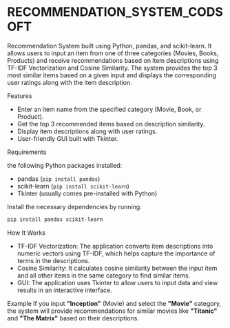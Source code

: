 # RECOMMENDATION_SYSTEM_CODSOFT
Recommendation System built using Python, pandas, and scikit-learn. It allows users to input an item from one of three categories (Movies, Books, Products) and receive recommendations based on item descriptions using TF-IDF Vectorization and Cosine Similarity. The system provides the top 3 most similar items based on a given input and displays the corresponding user ratings along with the item description.


 Features
- Enter an item name from the specified category (Movie, Book, or Product).
- Get the top 3 recommended items based on description similarity.
- Display item descriptions along with user ratings.
- User-friendly GUI built with Tkinter.

Requirements

the following Python packages installed:

- pandas (`pip install pandas`)
- scikit-learn (`pip install scikit-learn`)
- Tkinter (usually comes pre-installed with Python)

Install the necessary dependencies by running:

```bash
pip install pandas scikit-learn
```


 How It Works
- TF-IDF Vectorization: The application converts item descriptions into numeric vectors using TF-IDF, which helps capture the importance of terms in the descriptions.
- Cosine Similarity: It calculates cosine similarity between the input item and all other items in the same category to find similar items.
- GUI: The application uses Tkinter to allow users to input data and view results in an interactive interface.

Example
If you input **"Inception"** (Movie) and select the **"Movie"** category, the system will provide recommendations for similar movies like **"Titanic"** and **"The Matrix"** based on their descriptions.



